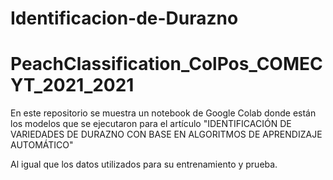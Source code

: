 # Identificacion-de-Durazno
# PeachClassification_ColPos_COMECYT_2021_2021

En este repositorio se muestra un notebook de Google Colab donde están los modelos
que se ejecutaron para el artículo "IDENTIFICACIÓN DE VARIEDADES DE DURAZNO CON BASE EN ALGORITMOS DE APRENDIZAJE AUTOMÁTICO"

Al igual que los datos utilizados para su entrenamiento y prueba.
